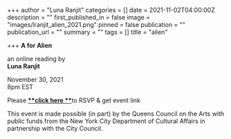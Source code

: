 +++
author = "Luna Ranjit"
categories = []
date = 2021-11-02T04:00:00Z
description = ""
first_published_in = false
image = "images/lranjit_alien_2021.png"
pinned = false
publication = ""
publication_url = ""
summary = ""
tags = []
title = "alien"

+++
**A for Alien**

an online reading by  
**Luna Ranjit**

November 30, 2021  
8pm EST

Please [__**click here **__](https://docs.google.com/forms/d/e/1FAIpQLSetp7GuL60M92gPgzNwo5djTiMMkw7U0KkbbqKykl80CVOv4Q/viewform)to RSVP & get event link

This event is made possible (in part) by the Queens Council on the Arts with public funds from the New York City Department of Cultural Affairs in partnership with the City Council.